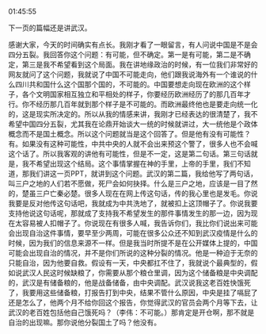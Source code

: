 01:45:55

下一页的篇幅还是讲武汉。

感谢大家，今天的时间确实有点长。我刚才看了一眼留言，有人问说中国是不是会四分五裂。我回答你这个问题：有可能，但不确定。第一是有可能，第二是不确定，第三是我不希望看到这个局面。我在讲地缘政治的时候，有一位我们非常好的网友就问了这个问题，我就说了中国不可能走向，他们跟我说海外有一个谁说的什么四川共和国什么这个国那个国的，不可能的。中国要想走向现在欧洲的这个样子，各个文明国家相互独立和平相处的样子，你要经历欧洲经历了的那几百年才行。你不经历那几百年就到那个样子是不可能的。而欧洲最终他也是要走向统一化的，这是现实所决定的。所以从我的情感来讲，我刚才已经表达的很清楚了，我不希望中国四分五裂，尤其我在论鼎开始谈大一统的时候就讲过，大一统他是个政体概念而不是国土概念。所以这个问题就当是这个回答了。但是他有没有可能性？有。如果没有这种可能性，中共中央的人就不会出来预这个警了，很多人也不会喊这个话了。所以我客观的讲他有可能性，但是不一定，这是第二句话。第三句话就是，我不希望出现这个结局。这个事情掌握在神的手里，上帝的手里，我们不知道，那我们讲这一页PPT，就讲到这个问题。武汉的第二篇，我给他写了两句话，叫三户之地的人们若不愿做，死尸会如何抉择。什么是三户之地，应该是一目了然的，楚虽三户亡秦必楚。很多人现在在网上传这句话，传的我心里也是发毛。你说我要是反对他传这句话吧，我就成为中共洗地了，就被扣上这顶帽子了。你说我要支持他说这句话呢，那就成了支持我不希望发生的那件事情发生的那一边，因为现在太容易被人扣帽子了。你说现在有很多人喊，我告诉你们，我比你们说出来可能会出现自治这件事情，要早至少两周，可能在很多公众还不知到武汉疫情是什么的时候，因为我们的信息来源不一样。但是我当时所提不是在公开媒体上提的，中国可能会出现自治的情况，并不是你们所说的这种分裂的情况。他是一种迫于无奈的只能自治，因为他要自救。假设有一天，中央都扛不住了，我就说个最典型的，假如说武汉人民这时候缺粮了，你需要从那个粮仓里调，因为这个储备粮是中央调配的，武汉是有储备粮的，他是战备储备，由中央调配。武汉说我这老百姓快饿死了，我要用这些储备粮，打报告打到中央，结果不管什么原因，中央是挂了嗝屁了还是怎么了，他两个月不给你回这个报告，你觉得武汉的官员会两个月等下去，让武汉的老百姓包括他自己饿死吗？（李伟：不可能。）那肯定是开仓啊，那不就是自治的出现嘛。那你说他分裂国土了吗？他没有。